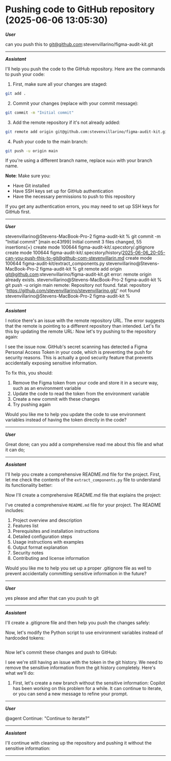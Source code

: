 <!-- Generated by SpecStory -->

# Pushing code to GitHub repository (2025-06-06 13:05:30)

_**User**_

can you push this to git@github.com:stevenvillarino/figma-audit-kit.git

---

_**Assistant**_

I'll help you push the code to the GitHub repository. Here are the commands to push your code:

1. First, make sure all your changes are staged:

````bash
git add .
````

2. Commit your changes (replace with your commit message):

````bash
git commit -m "Initial commit"
````

3. Add the remote repository if it's not already added:

````bash
git remote add origin git@github.com:stevenvillarino/figma-audit-kit.git
````

4. Push your code to the main branch:

````bash
git push -u origin main
````

If you're using a different branch name, replace `main` with your branch name.

**Note**: Make sure you:
- Have Git installed
- Have SSH keys set up for GitHub authentication
- Have the necessary permissions to push to this repository

If you get any authentication errors, you may need to set up SSH keys for GitHub first.

---

_**User**_

stevenvillarino@Stevens-MacBook-Pro-2 figma-audit-kit % git commit -m "Initial commit"
[main ec43f99] Initial commit
 3 files changed, 55 insertions(+)
 create mode 100644 figma-audit-kit/.specstory/.gitignore
 create mode 100644 figma-audit-kit/.specstory/history/2025-06-06_20-05-can-you-push-this-to-git@github-com-stevenvillarin.md
 create mode 100644 figma-audit-kit/extract_components.py
stevenvillarino@Stevens-MacBook-Pro-2 figma-audit-kit % git remote add origin git@github.com:stevenvillarino/figma-audit-kit.git
error: remote origin already exists.
stevenvillarino@Stevens-MacBook-Pro-2 figma-audit-kit % git push -u origin main
remote: Repository not found.
fatal: repository 'https://github.com/stevenvillarino/stevenvillarino.git/' not found
stevenvillarino@Stevens-MacBook-Pro-2 figma-audit-kit % 


---

_**Assistant**_

I notice there's an issue with the remote repository URL. The error suggests that the remote is pointing to a different repository than intended. Let's fix this by updating the remote URL: Now let's try pushing to the repository again: 

I see the issue now. GitHub's secret scanning has detected a Figma Personal Access Token in your code, which is preventing the push for security reasons. This is actually a good security feature that prevents accidentally exposing sensitive information.

To fix this, you should:

1. Remove the Figma token from your code and store it in a secure way, such as an environment variable
2. Update the code to read the token from the environment variable
3. Create a new commit with these changes
4. Try pushing again

Would you like me to help you update the code to use environment variables instead of having the token directly in the code?

---

_**User**_

Great done; can you add a comprehensive read me about this file and what it can do; 

---

_**Assistant**_

I'll help you create a comprehensive README.md file for the project. First, let me check the contents of the `extract_components.py` file to understand its functionality better: 

Now I'll create a comprehensive README.md file that explains the project: 

I've created a comprehensive `README.md` file for your project. The README includes:

1. Project overview and description
2. Features list
3. Prerequisites and installation instructions
4. Detailed configuration steps
5. Usage instructions with examples
6. Output format explanation
7. Security notes
8. Contributing and license information

Would you like me to help you set up a proper .gitignore file as well to prevent accidentally committing sensitive information in the future?

---

_**User**_

yes please and after that can you push to git

---

_**Assistant**_

I'll create a .gitignore file and then help you push the changes safely: 

Now, let's modify the Python script to use environment variables instead of hardcoded tokens: 
```

```


Now let's commit these changes and push to GitHub: 

I see we're still having an issue with the token in the git history. We need to remove the sensitive information from the git history completely. Here's what we'll do:

1. First, let's create a new branch without the sensitive information: Copilot has been working on this problem for a while. It can continue to iterate, or you can send a new message to refine your prompt.

---

_**User**_

@agent Continue: "Continue to iterate?"

---

_**Assistant**_

I'll continue with cleaning up the repository and pushing it without the sensitive information: 

---


